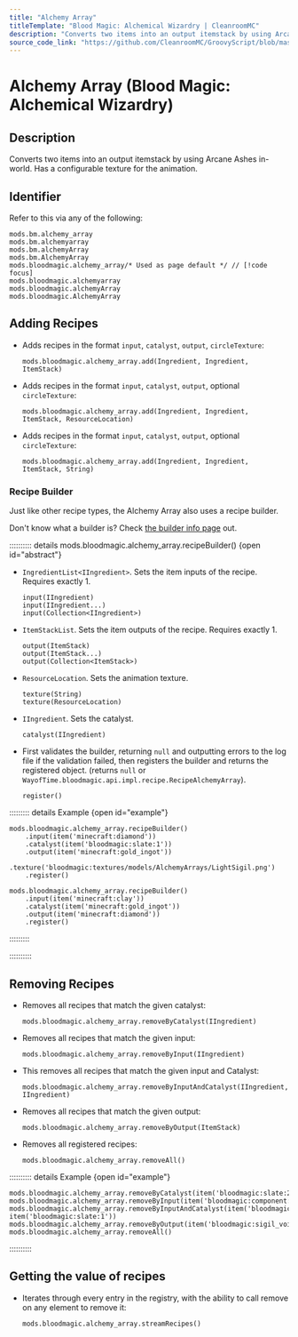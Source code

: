 ```yaml
---
title: "Alchemy Array"
titleTemplate: "Blood Magic: Alchemical Wizardry | CleanroomMC"
description: "Converts two items into an output itemstack by using Arcane Ashes in-world. Has a configurable texture for the animation."
source_code_link: "https://github.com/CleanroomMC/GroovyScript/blob/master/src/main/java/com/cleanroommc/groovyscript/compat/mods/bloodmagic/AlchemyArray.java"
---
```


# Alchemy Array (Blood Magic: Alchemical Wizardry)

## Description

Converts two items into an output itemstack by using Arcane Ashes in-world. Has a configurable texture for the animation.

## Identifier

Refer to this via any of the following:

```groovy:no-line-numbers {5}
mods.bm.alchemy_array
mods.bm.alchemyarray
mods.bm.alchemyArray
mods.bm.AlchemyArray
mods.bloodmagic.alchemy_array/* Used as page default */ // [!code focus]
mods.bloodmagic.alchemyarray
mods.bloodmagic.alchemyArray
mods.bloodmagic.AlchemyArray
```


## Adding Recipes

- Adds recipes in the format `input`, `catalyst`, `output`, `circleTexture`:

    ```groovy:no-line-numbers
    mods.bloodmagic.alchemy_array.add(Ingredient, Ingredient, ItemStack)
    ```

- Adds recipes in the format `input`, `catalyst`, `output`, optional `circleTexture`:

    ```groovy:no-line-numbers
    mods.bloodmagic.alchemy_array.add(Ingredient, Ingredient, ItemStack, ResourceLocation)
    ```

- Adds recipes in the format `input`, `catalyst`, `output`, optional `circleTexture`:

    ```groovy:no-line-numbers
    mods.bloodmagic.alchemy_array.add(Ingredient, Ingredient, ItemStack, String)
    ```


### Recipe Builder

Just like other recipe types, the Alchemy Array also uses a recipe builder.

Don't know what a builder is? Check [the builder info page](../../getting_started/builder.md) out.

:::::::::: details mods.bloodmagic.alchemy_array.recipeBuilder() {open id="abstract"}
- `IngredientList<IIngredient>`. Sets the item inputs of the recipe. Requires exactly 1.

    ```groovy:no-line-numbers
    input(IIngredient)
    input(IIngredient...)
    input(Collection<IIngredient>)
    ```

- `ItemStackList`. Sets the item outputs of the recipe. Requires exactly 1.

    ```groovy:no-line-numbers
    output(ItemStack)
    output(ItemStack...)
    output(Collection<ItemStack>)
    ```

- `ResourceLocation`. Sets the animation texture.

    ```groovy:no-line-numbers
    texture(String)
    texture(ResourceLocation)
    ```

- `IIngredient`. Sets the catalyst.

    ```groovy:no-line-numbers
    catalyst(IIngredient)
    ```

- First validates the builder, returning `null` and outputting errors to the log file if the validation failed, then registers the builder and returns the registered object. (returns `null` or `WayofTime.bloodmagic.api.impl.recipe.RecipeAlchemyArray`).

    ```groovy:no-line-numbers
    register()
    ```

::::::::: details Example {open id="example"}
```groovy:no-line-numbers
mods.bloodmagic.alchemy_array.recipeBuilder()
    .input(item('minecraft:diamond'))
    .catalyst(item('bloodmagic:slate:1'))
    .output(item('minecraft:gold_ingot'))
    .texture('bloodmagic:textures/models/AlchemyArrays/LightSigil.png')
    .register()

mods.bloodmagic.alchemy_array.recipeBuilder()
    .input(item('minecraft:clay'))
    .catalyst(item('minecraft:gold_ingot'))
    .output(item('minecraft:diamond'))
    .register()
```

:::::::::

::::::::::

## Removing Recipes

- Removes all recipes that match the given catalyst:

    ```groovy:no-line-numbers
    mods.bloodmagic.alchemy_array.removeByCatalyst(IIngredient)
    ```

- Removes all recipes that match the given input:

    ```groovy:no-line-numbers
    mods.bloodmagic.alchemy_array.removeByInput(IIngredient)
    ```

- This removes all recipes that match the given input and Catalyst:

    ```groovy:no-line-numbers
    mods.bloodmagic.alchemy_array.removeByInputAndCatalyst(IIngredient, IIngredient)
    ```

- Removes all recipes that match the given output:

    ```groovy:no-line-numbers
    mods.bloodmagic.alchemy_array.removeByOutput(ItemStack)
    ```

- Removes all registered recipes:

    ```groovy:no-line-numbers
    mods.bloodmagic.alchemy_array.removeAll()
    ```

:::::::::: details Example {open id="example"}
```groovy:no-line-numbers
mods.bloodmagic.alchemy_array.removeByCatalyst(item('bloodmagic:slate:2'))
mods.bloodmagic.alchemy_array.removeByInput(item('bloodmagic:component:13'))
mods.bloodmagic.alchemy_array.removeByInputAndCatalyst(item('bloodmagic:component:7'), item('bloodmagic:slate:1'))
mods.bloodmagic.alchemy_array.removeByOutput(item('bloodmagic:sigil_void'))
mods.bloodmagic.alchemy_array.removeAll()
```

::::::::::

## Getting the value of recipes

- Iterates through every entry in the registry, with the ability to call remove on any element to remove it:

    ```groovy:no-line-numbers
    mods.bloodmagic.alchemy_array.streamRecipes()
    ```
